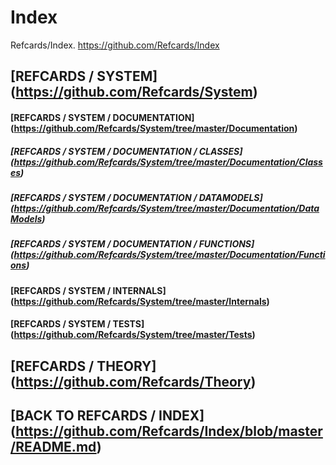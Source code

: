 # Index
Refcards/Index. https://github.com/Refcards/Index

## [REFCARDS / SYSTEM] (https://github.com/Refcards/System)
#### [REFCARDS / SYSTEM / DOCUMENTATION] (https://github.com/Refcards/System/tree/master/Documentation)
##### [REFCARDS / SYSTEM / DOCUMENTATION / CLASSES] (https://github.com/Refcards/System/tree/master/Documentation/Classes)
##### [REFCARDS / SYSTEM / DOCUMENTATION / DATAMODELS] (https://github.com/Refcards/System/tree/master/Documentation/DataModels)
##### [REFCARDS / SYSTEM / DOCUMENTATION / FUNCTIONS] (https://github.com/Refcards/System/tree/master/Documentation/Functions)
#### [REFCARDS / SYSTEM / INTERNALS] (https://github.com/Refcards/System/tree/master/Internals)
#### [REFCARDS / SYSTEM / TESTS] (https://github.com/Refcards/System/tree/master/Tests)

## [REFCARDS / THEORY] (https://github.com/Refcards/Theory)

## [BACK TO REFCARDS / INDEX] (https://github.com/Refcards/Index/blob/master/README.md)
